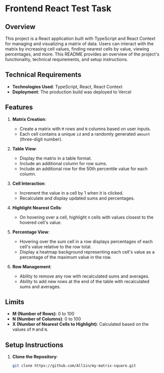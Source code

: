 # Frontend React Test Task

## Overview

This project is a React application built with TypeScript and React Context for managing and visualizing a matrix of data. Users can interact with the matrix by increasing cell values, finding nearest cells by value, viewing percentages, and more. This README provides an overview of the project's functionality, technical requirements, and setup instructions.

## Technical Requirements

- **Technologies Used**: TypeScript, React, React Context
- **Deployment**: The production build was deployed to Vercel

## Features

1. **Matrix Creation**:
    - Create a matrix with `M` rows and `N` columns based on user inputs.
    - Each cell contains a unique `id` and a randomly generated `amount` (three-digit number).

2. **Table View**:
    - Display the matrix in a table format.
    - Include an additional column for row sums.
    - Include an additional row for the 50th percentile value for each column.

3. **Cell Interaction**:
    - Increment the value in a cell by 1 when it is clicked.
    - Recalculate and display updated sums and percentages.

4. **Highlight Nearest Cells**:
    - On hovering over a cell, highlight `X` cells with values closest to the hovered cell's value.

5. **Percentage View**:
    - Hovering over the sum cell in a row displays percentages of each cell's value relative to the row total.
    - Display a heatmap background representing each cell's value as a percentage of the maximum value in the row.

6. **Row Management**:
    - Ability to remove any row with recalculated sums and averages.
    - Ability to add new rows at the end of the table with recalculated sums and averages.

## Limits

- **M (Number of Rows)**: 0 to 100
- **N (Number of Columns)**: 0 to 100
- **X (Number of Nearest Cells to Highlight)**: Calculated based on the values of `M` and `N`.

## Setup Instructions

1. **Clone the Repository**:
   ```bash
   git clone https://github.com/All1in/my-matrix-square.git
